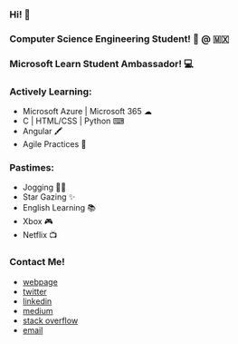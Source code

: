 ### Hi! 👋

### Computer Science Engineering Student! 🚀 @ :mexico:
### Microsoft Learn Student Ambassador! 💻

### Actively Learning:
 - Microsoft Azure | Microsoft 365 ☁
 - C | HTML/CSS | Python ⌨
 - Angular 🖍️
 - Agile Practices 🧠
 
### Pastimes:
 - Jogging 🤸‍♂️
 - Star Gazing ✨
 - English Learning 📚
 - Xbox 🎮
 - Netflix 📺
 
### Contact Me!
 - <a href="https://msalazar97.github.io" target="_blank">webpage</a>
 - <a href="https://twitter.com/msalazar_97" target="_blank">twitter</a>
 - <a href="https://www.linkedin.com/in/manuel-salazar-avila/" target="_blank">linkedin</a>
 - <a href="https://msalazar97.medium.com/" target="_blank">medium</a>
 - <a href="https://stackoverflow.com/users/14415889/manuel-salazar-avila/" target="_blank">stack overflow</a>
 - <a href="mailto:manuel.salazaravila@outlook.com" target="_blank">email</a>
